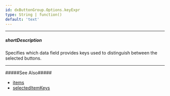```yaml
---
id: dxButtonGroup.Options.keyExpr
type: String | function()
default: 'text'
---
```

---
##### shortDescription
Specifies which data field provides keys used to distinguish between the selected buttons.

---
#####See Also#####
- [items](/api-reference/10%20UI%20Widgets/dxButtonGroup/1%20Configuration/items '/Documentation/ApiReference/UI_Components/dxButtonGroup/Configuration/items/')
- [selectedItemKeys](/api-reference/10%20UI%20Widgets/dxButtonGroup/1%20Configuration/selectedItemKeys.md '/Documentation/ApiReference/UI_Components/dxButtonGroup/Configuration/#selectedItemKeys')
